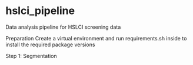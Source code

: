 # hslci_pipeline
Data analysis pipeline for HSLCI screening data

Preparation
Create a virtual environment and run requirements.sh inside to install the required package versions

Step 1: Segmentation

